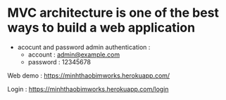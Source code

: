 # MVC architecture is one of the best ways to build a web application

* acocunt and password admin authentication : 
    + account : admin@example.com
    + password : 12345678

Web demo : https://minhthaobimworks.herokuapp.com/

Login : https://minhthaobimworks.herokuapp.com/login
